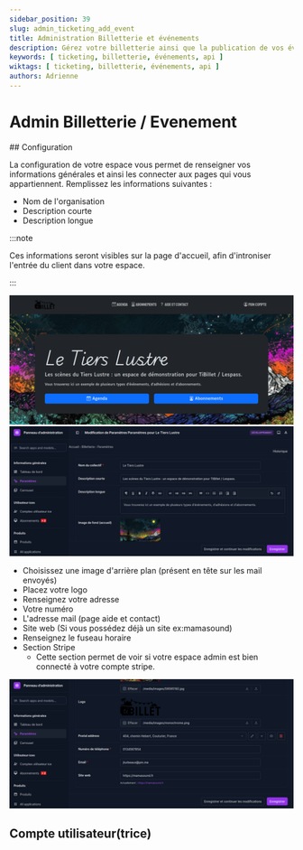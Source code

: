```yaml
---
sidebar_position: 39
slug: admin_ticketing_add_event
title: Administration Billetterie et événements
description: Gérez votre billetterie ainsi que la publication de vos événements
keywords: [ ticketing, billetterie, événements, api ]
wiktags: [ ticketing, billetterie, événements, api ]
authors: Adrienne
---
```



# Admin Billetterie / Evenement


## Configuration

La configuration de votre espace vous permet de renseigner vos informations générales et ainsi les connecter aux pages qui vous appartiennent.
Remplissez les informations suivantes :

- Nom de l'organisation
- Description courte
- Description longue

:::note

Ces informations seront visibles sur la page d'accueil, afin d'introniser l'entrée du client dans votre espace.

:::

![Configuration page d'accueil](/img/config.png)
![Page d'accueil](/img/config2.png)

- Choisissez une image d'arrière plan (présent en tête sur les mail envoyés)
- Placez votre logo
- Renseignez votre adresse
- Votre numéro
- L'adresse mail (page aide et contact)
- Site web (Si vous possédez déjà un site ex:mamasound)
- Renseignez le fuseau horaire
- Section Stripe
  - Cette section permet de voir si votre espace admin est bien connecté à votre compte stripe.

![Configuration parametre](/img/config3.png)

## Compte utilisateur(trice)

